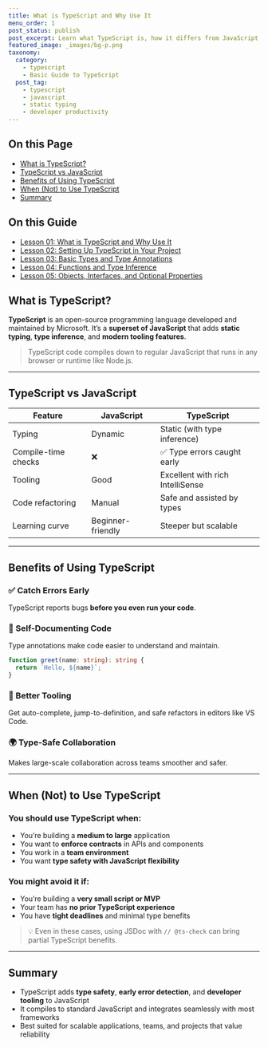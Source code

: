 ```yaml
---
title: What is TypeScript and Why Use It
menu_order: 1
post_status: publish
post_excerpt: Learn what TypeScript is, how it differs from JavaScript, and why it's a game-changer for scalable application development.
featured_image: _images/bg-p.png
taxonomy:
  category:
    - typescript
    - Basic Guide to TypeScript
  post_tag:
    - typescript
    - javascript
    - static typing
    - developer productivity
---
```


<div class="toc" markdown="1">

<div class="otp" markdown="1">

## On this Page

- [What is TypeScript?](#what-is-typescript)
- [TypeScript vs JavaScript](#typescript-vs-javascript)
- [Benefits of Using TypeScript](#benefits-of-using-typescript)
- [When (Not) to Use TypeScript](#when-not-to-use-typescript)
- [Summary](#summary)

</div>

<div class="otg" markdown="1">

## On this Guide

- [Lesson 01: What is TypeScript and Why Use It](./lesson-01-what-is-typescript-and-why-use-it)
- [Lesson 02: Setting Up TypeScript in Your Project](./lesson-02-setting-up-typescript-in-your-project)
- [Lesson 03: Basic Types and Type Annotations](./lesson-03-basic-types-and-type-annotations)
- [Lesson 04: Functions and Type Inference](./lesson-04-functions-and-type-inference)
- [Lesson 05: Objects, Interfaces, and Optional Properties](./lesson-05-objects,-interfaces,-and-optional-properties)

</div>

</div>

<div class="guru-main" markdown="1">

## What is TypeScript?

**TypeScript** is an open-source programming language developed and maintained by Microsoft. It’s a **superset of JavaScript** that adds **static typing**, **type inference**, and **modern tooling features**.

> TypeScript code compiles down to regular JavaScript that runs in any browser or runtime like Node.js.

---

## TypeScript vs JavaScript

| Feature           | JavaScript                  | TypeScript                        |
|------------------|-----------------------------|-----------------------------------|
| Typing           | Dynamic                     | Static (with type inference)      |
| Compile-time checks | ❌                        | ✅ Type errors caught early       |
| Tooling          | Good                        | Excellent with rich IntelliSense |
| Code refactoring | Manual                      | Safe and assisted by types       |
| Learning curve   | Beginner-friendly           | Steeper but scalable              |

---

## Benefits of Using TypeScript

### ✅ Catch Errors Early
TypeScript reports bugs **before you even run your code**.

### 🧠 Self-Documenting Code
Type annotations make code easier to understand and maintain.

```ts
function greet(name: string): string {
  return `Hello, ${name}`;
}
```

### 🔧 Better Tooling
Get auto-complete, jump-to-definition, and safe refactors in editors like VS Code.

### 🌍 Type-Safe Collaboration
Makes large-scale collaboration across teams smoother and safer.

---

## When (Not) to Use TypeScript

### You should use TypeScript when:
- You’re building a **medium to large** application
- You want to **enforce contracts** in APIs and components
- You work in a **team environment**
- You want **type safety with JavaScript flexibility**

### You might avoid it if:
- You’re building a **very small script or MVP**
- Your team has **no prior TypeScript experience**
- You have **tight deadlines** and minimal type benefits

> 💡 Even in these cases, using JSDoc with `// @ts-check` can bring partial TypeScript benefits.

---

## Summary

- TypeScript adds **type safety**, **early error detection**, and **developer tooling** to JavaScript
- It compiles to standard JavaScript and integrates seamlessly with most frameworks
- Best suited for scalable applications, teams, and projects that value reliability

</div>
